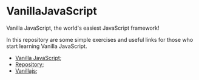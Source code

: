 # VanillaJavaScript

Vanilla JavaScript, the world's easiest JavaScript framework!

In this repository are some simple exercises and useful links for those who start learning Vanilla JavaScript.

- [Vanilla JavaScript](https://201flaviosilva.gitlab.io/VanillaJavaScript/);
- [Repository](https://gitlab.com/201flaviosilva/VanillaJavaScript);
- [Vanillajs](http://vanilla-js.com/);
